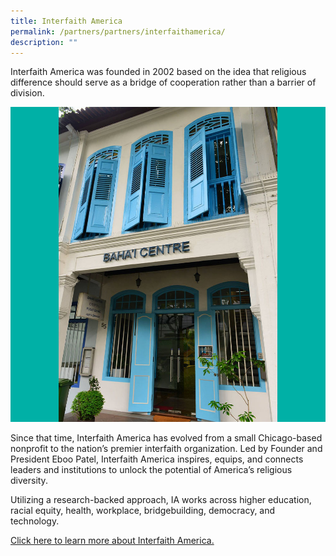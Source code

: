 ```yaml
---
title: Interfaith America
permalink: /partners/partners/interfaithamerica/
description: ""
---
```

Interfaith America was founded in 2002 based on the idea that religious difference should serve as a bridge of cooperation rather than a barrier of division. 

![](/images/Places%20of%20Worship/BAHAI_1.jpg)

Since that time, Interfaith America has evolved from a small Chicago-based nonprofit to the nation’s premier interfaith organization. Led by Founder and President Eboo Patel, Interfaith America inspires, equips, and connects leaders and institutions to unlock the potential of America’s religious diversity. 

Utilizing a research-backed approach, IA works across higher education, racial equity, health, workplace, bridgebuilding, democracy, and technology.


[Click here to learn more about Interfaith America.](https://www.interfaithamerica.org/)